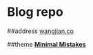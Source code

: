 # Blog repo

##address
[wangjian.co](http://taisenjay.com)

##theme
**[Minimal Mistakes](http://mmistakes.github.io/minimal-mistakes)** 


